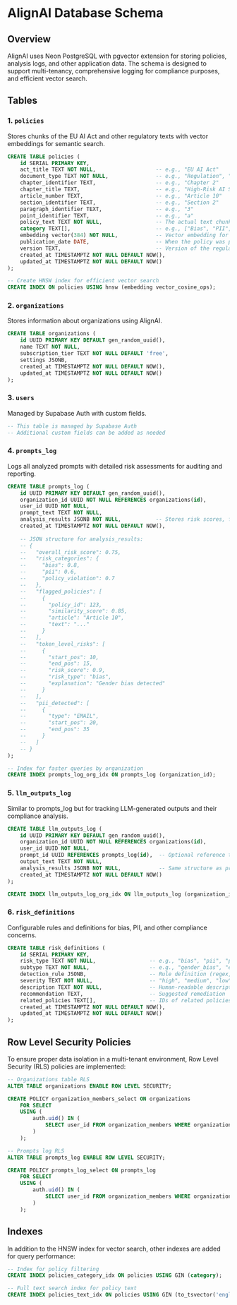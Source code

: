# AlignAI Database Schema

## Overview

AlignAI uses Neon PostgreSQL with pgvector extension for storing policies, analysis logs, and other application data. The schema is designed to support multi-tenancy, comprehensive logging for compliance purposes, and efficient vector search.

## Tables

### 1. `policies`

Stores chunks of the EU AI Act and other regulatory texts with vector embeddings for semantic search.

```sql
CREATE TABLE policies (
    id SERIAL PRIMARY KEY,
    act_title TEXT NOT NULL,                   -- e.g., "EU AI Act"
    document_type TEXT NOT NULL,               -- e.g., "Regulation", "Guideline", "Annex"
    chapter_identifier TEXT,                   -- e.g., "Chapter 2"
    chapter_title TEXT,                        -- e.g., "High-Risk AI Systems" 
    article_number TEXT,                       -- e.g., "Article 10"
    section_identifier TEXT,                   -- e.g., "Section 2"
    paragraph_identifier TEXT,                 -- e.g., "3"
    point_identifier TEXT,                     -- e.g., "a"
    policy_text TEXT NOT NULL,                 -- The actual text chunk
    category TEXT[],                           -- e.g., ["Bias", "PII", "Transparency"]
    embedding vector(384) NOT NULL,            -- Vector embedding for semantic search
    publication_date DATE,                     -- When the policy was published
    version TEXT,                              -- Version of the regulation
    created_at TIMESTAMPTZ NOT NULL DEFAULT NOW(),
    updated_at TIMESTAMPTZ NOT NULL DEFAULT NOW()
);

-- Create HNSW index for efficient vector search
CREATE INDEX ON policies USING hnsw (embedding vector_cosine_ops);
```

### 2. `organizations`

Stores information about organizations using AlignAI.

```sql
CREATE TABLE organizations (
    id UUID PRIMARY KEY DEFAULT gen_random_uuid(),
    name TEXT NOT NULL,
    subscription_tier TEXT NOT NULL DEFAULT 'free',
    settings JSONB,
    created_at TIMESTAMPTZ NOT NULL DEFAULT NOW(),
    updated_at TIMESTAMPTZ NOT NULL DEFAULT NOW()
);
```

### 3. `users`

Managed by Supabase Auth with custom fields.

```sql
-- This table is managed by Supabase Auth
-- Additional custom fields can be added as needed
```

### 4. `prompts_log`

Logs all analyzed prompts with detailed risk assessments for auditing and reporting.

```sql
CREATE TABLE prompts_log (
    id UUID PRIMARY KEY DEFAULT gen_random_uuid(),
    organization_id UUID NOT NULL REFERENCES organizations(id),
    user_id UUID NOT NULL,
    prompt_text TEXT NOT NULL,
    analysis_results JSONB NOT NULL,           -- Stores risk scores, flagged policies, etc.
    created_at TIMESTAMPTZ NOT NULL DEFAULT NOW(),
    
    -- JSON structure for analysis_results:
    -- {
    --   "overall_risk_score": 0.75,
    --   "risk_categories": {
    --     "bias": 0.8,
    --     "pii": 0.6,
    --     "policy_violation": 0.7
    --   },
    --   "flagged_policies": [
    --     {
    --       "policy_id": 123,
    --       "similarity_score": 0.85,
    --       "article": "Article 10",
    --       "text": "..."
    --     }
    --   ],
    --   "token_level_risks": [
    --     {
    --       "start_pos": 10,
    --       "end_pos": 15,
    --       "risk_score": 0.9,
    --       "risk_type": "bias",
    --       "explanation": "Gender bias detected"
    --     }
    --   ],
    --   "pii_detected": [
    --     {
    --       "type": "EMAIL",
    --       "start_pos": 20,
    --       "end_pos": 35
    --     }
    --   ]
    -- }
);

-- Index for faster queries by organization
CREATE INDEX prompts_log_org_idx ON prompts_log (organization_id);
```

### 5. `llm_outputs_log`

Similar to prompts_log but for tracking LLM-generated outputs and their compliance analysis.

```sql
CREATE TABLE llm_outputs_log (
    id UUID PRIMARY KEY DEFAULT gen_random_uuid(),
    organization_id UUID NOT NULL REFERENCES organizations(id),
    user_id UUID NOT NULL,
    prompt_id UUID REFERENCES prompts_log(id),  -- Optional reference to the prompt
    output_text TEXT NOT NULL,
    analysis_results JSONB NOT NULL,            -- Same structure as prompts_log
    created_at TIMESTAMPTZ NOT NULL DEFAULT NOW()
);

CREATE INDEX llm_outputs_log_org_idx ON llm_outputs_log (organization_id);
```

### 6. `risk_definitions`

Configurable rules and definitions for bias, PII, and other compliance concerns.

```sql
CREATE TABLE risk_definitions (
    id SERIAL PRIMARY KEY,
    risk_type TEXT NOT NULL,                 -- e.g., "bias", "pii", "prohibited_practice"
    subtype TEXT NOT NULL,                   -- e.g., "gender_bias", "email" (for PII)
    detection_rule JSONB,                    -- Rule definition (regex, keywords, etc.)
    severity TEXT NOT NULL,                  -- "high", "medium", "low"
    description TEXT NOT NULL,               -- Human-readable description
    recommendation TEXT,                     -- Suggested remediation
    related_policies TEXT[],                 -- IDs of related policies
    created_at TIMESTAMPTZ NOT NULL DEFAULT NOW(),
    updated_at TIMESTAMPTZ NOT NULL DEFAULT NOW()
);
```

## Row Level Security Policies

To ensure proper data isolation in a multi-tenant environment, Row Level Security (RLS) policies are implemented:

```sql
-- Organizations table RLS
ALTER TABLE organizations ENABLE ROW LEVEL SECURITY;

CREATE POLICY organization_members_select ON organizations
    FOR SELECT
    USING (
        auth.uid() IN (
            SELECT user_id FROM organization_members WHERE organization_id = organizations.id
        )
    );

-- Prompts log RLS
ALTER TABLE prompts_log ENABLE ROW LEVEL SECURITY;

CREATE POLICY prompts_log_select ON prompts_log
    FOR SELECT
    USING (
        auth.uid() IN (
            SELECT user_id FROM organization_members WHERE organization_id = prompts_log.organization_id
        )
    );
```

## Indexes

In addition to the HNSW index for vector search, other indexes are added for query performance:

```sql
-- Index for policy filtering
CREATE INDEX policies_category_idx ON policies USING GIN (category);

-- Full text search index for policy text
CREATE INDEX policies_text_idx ON policies USING GIN (to_tsvector('english', policy_text));
```
